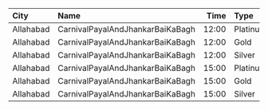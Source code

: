 | City      | Name                             |  Time | Type     | Price | Capacity | Booked |
| :-------- | :------------------------------- | ----: | :------- | ----: | -------: | -----: |
| Allahabad | CarnivalPayalAndJhankarBaiKaBagh | 12:00 | Platinum |  100₹ |      136 |     70 |
| Allahabad | CarnivalPayalAndJhankarBaiKaBagh | 12:00 | Gold     |  100₹ |      264 |    132 |
| Allahabad | CarnivalPayalAndJhankarBaiKaBagh | 12:00 | Silver   |  100₹ |      146 |     73 |
| Allahabad | CarnivalPayalAndJhankarBaiKaBagh | 15:00 | Platinum |  100₹ |      136 |    118 |
| Allahabad | CarnivalPayalAndJhankarBaiKaBagh | 15:00 | Gold     |  100₹ |      264 |    132 |
| Allahabad | CarnivalPayalAndJhankarBaiKaBagh | 15:00 | Silver   |  100₹ |      146 |     73 |
